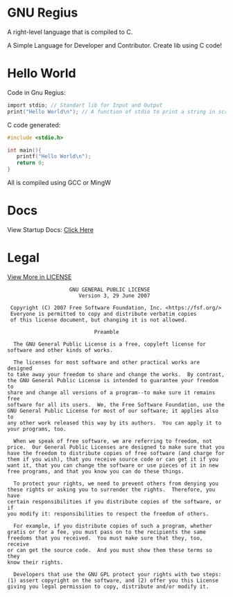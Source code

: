 # GNU Regius
 A right-level language that is compiled to C.

 A Simple Language for Developer and Contributor. Create lib using C code!

# Hello World
 Code in Gnu Regius:
 ```c
import stdio; // Standart lib for Input and Output
print("Hello World\n"); // A function of stdio to print a string in screen
 ```
 
 C code generated:
 ```c
#include <stdio.h>

int main(){
    printf("Hello World\n");
    return 0;
}
 ```

 All is compiled using GCC or MingW

# Docs

 View Startup Docs: [Click Here](docs/startup.md)

 <!-- 
 View STD Lib's Docs:
 
 [Click Here](docs/hight-level.md)

 View Lib Development Docs: [Click Here](docs/hight-level.md)
 -->

# Legal
 [View More in LICENSE](LICENSE)

```
                    GNU GENERAL PUBLIC LICENSE
                       Version 3, 29 June 2007

 Copyright (C) 2007 Free Software Foundation, Inc. <https://fsf.org/>
 Everyone is permitted to copy and distribute verbatim copies
 of this license document, but changing it is not allowed.

                            Preamble

  The GNU General Public License is a free, copyleft license for
software and other kinds of works.

  The licenses for most software and other practical works are designed
to take away your freedom to share and change the works.  By contrast,
the GNU General Public License is intended to guarantee your freedom to
share and change all versions of a program--to make sure it remains free
software for all its users.  We, the Free Software Foundation, use the
GNU General Public License for most of our software; it applies also to
any other work released this way by its authors.  You can apply it to
your programs, too.

  When we speak of free software, we are referring to freedom, not
price.  Our General Public Licenses are designed to make sure that you
have the freedom to distribute copies of free software (and charge for
them if you wish), that you receive source code or can get it if you
want it, that you can change the software or use pieces of it in new
free programs, and that you know you can do these things.

  To protect your rights, we need to prevent others from denying you
these rights or asking you to surrender the rights.  Therefore, you have
certain responsibilities if you distribute copies of the software, or if
you modify it: responsibilities to respect the freedom of others.

  For example, if you distribute copies of such a program, whether
gratis or for a fee, you must pass on to the recipients the same
freedoms that you received.  You must make sure that they, too, receive
or can get the source code.  And you must show them these terms so they
know their rights.

  Developers that use the GNU GPL protect your rights with two steps:
(1) assert copyright on the software, and (2) offer you this License
giving you legal permission to copy, distribute and/or modify it.
```

